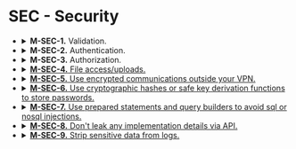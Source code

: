 <h1>SEC - Security</h1>

<ul>
    <li>
        <details>
            <summary>
                <b>M-SEC-1.</b> Validation.
            </summary>
            <p>
                All incoming request queries and bodies MUST be validated
            </p>
        </details>
    </li>
    <li>
        <details>
            <summary>
                <b>M-SEC-2.</b> Authentication.
            </summary>
            <p>
                Proper authentication protocol must be used. Simplest tool possible must be used to satisfy the requirements.
                If you need a simple session solution for a web-site - use session tokens stored in cookies instead of JWT.
                If you're building a distributed system that supports SSO, uses OAuth 2 or OpenID - use JWT.
            </p>
        </details>
    </li>
    <li>
        <details>
            <summary>
                <b>M-SEC-3.</b> Authorization.
            </summary>
            <p>
                Authorize requests. Prefer capability-based authorization that is NOT DEPENDENT ON EXTERNAL FRAMEWORK, for example <a href="https://fsharpforfunandprofit.com/posts/capability-based-security/">this approach</href>.
            </p>
        </details>
    </li>
    <li>
        <details>
            <summary>
                <b>M-SEC-4.</b> File access/uploads.
            </summary>
            <p>
                Avoid building your own file-serving solution or use framework-provided solutions. Prefer 3-d party services(such as CDNs or object stores) or infrastructure (Nginx) for content serving. If you absolutely have to build your own solution, make sure that it is protected from path traversals, RCE and DoS attacks.
            </p>
        </details>
    </li>
    <li>
        <details>
            <summary>
                <b>M-SEC-5.</b> Use encrypted communications outside your VPN.
            </summary>
            <p>
                Both staging and production servers must communicate with clients via encrypted channels. Use SSL, don't build your own encryption methods.
            </p>
        </details>
    </li>
    <li>
        <details>
            <summary>
                <b>M-SEC-6.</b> Use cryptographic hashes or safe key derivation functions to store passwords.
            </summary>
            <p>
                Don't store passwords in plain text. Use cryptographically safe functions. Currently Argon2 is recommended to hash passwords.
            </p>
        </details>
    </li>
    <li>
        <details>
            <summary>
                <b>M-SEC-7.</b> Use prepared statements and query builders to avoid sql or nosql injections.
            </summary>
        </details>
    </li>
    <li>
        <details>
            <summary>
                <b>M-SEC-8.</b> Don't leak any implementation details via API.
            </summary>
            <p>
                Never send a stack trace or internal(such as database) error messages via API.
            </p>
        </details>
    </li>
    <li>
        <details>
            <summary>
                <b>M-SEC-9.</b> Strip sensitive data from logs.
            </summary>
            <p>
                Strip or scramble sensitive data from logs, such as passwords, user details, payment details, emails, etc.
            </p>
        </details>
    </li>
</ul>
